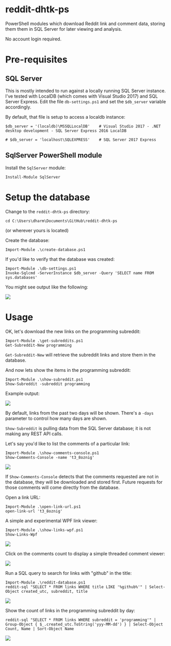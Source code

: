 # reddit-dhtk-ps

PowerShell modules which download Reddit link and comment data, storing them them in SQL Server for later viewing and analysis.

No account login required.

# Pre-requisites

## SQL Server

This is mostly intended to run against a locally running SQL Server instance. I've tested with LocalDB (which comes with Visual Studio 2017) and SQL Server Express. Edit the file `db-settings.ps1` and set the `$db_server` variable accordingly.

By default, that file is setup to access a localdb instance:

```
$db_server = '(localdb)\MSSQLLocalDB'    # Visual Studio 2017 - .NET desktop development - SQL Server Express 2016 LocalDB

# $db_server = 'localhost\SQLEXPRESS'    # SQL Server 2017 Express
```

## SqlServer PowerShell module 

Install the `SqlServer` module:

    Install-Module SqlServer

# Setup the database

Change to the `reddit-dhtk-ps` directory:

    cd C:\Users\dharm\Documents\GitHub\reddit-dhtk-ps
    
(or wherever yours is located)

Create the database:

    Import-Module .\create-database.ps1
    
If you'd like to verify that the database was created:

    Import-Module .\db-settings.ps1
    Invoke-Sqlcmd -ServerInstance $db_server -Query 'SELECT name FROM sys.databases'
    
You might see output like the following:

![](https://i.imgur.com/mMlr4YA.png)

# Usage

OK, let's download the new links on the programming subreddit:

    Import-Module .\get-subreddits.ps1
    Get-Subreddit-New programming

`Get-Subreddit-New` will retrieve the subreddit links and store them in the database.

And now lets show the items in the programming subreddit:

    Import-Module .\show-subreddit.ps1
    Show-Subreddit -subreddit programming

Example output:

![](https://i.imgur.com/MUfjeX0.png)

By default, links from the past two days will be shown. There's a `-days` parameter to control how many days are shown.

`Show-Subreddit` is pulling data from the SQL Server database; it is not making any REST API calls.

Let's say you'd like to list the comments of a particular link:

    Import-Module .\show-comments-console.ps1
    Show-Comments-Console -name 't3_8oznig'

![](https://i.imgur.com/2vucE8s.png)

If `Show-Comments-Console` detects that the comments requested are not in the database, they will be downloaded and stored first. Future requests for those comments will come directly from the database.

Open a link URL:

    Import-Module .\open-link-url.ps1
    open-link-url 't3_8oznig'

A simple and experimental WPF link viewer:

    Import-Module .\show-links-wpf.ps1
    Show-Links-Wpf

![](https://i.imgur.com/mFbG6kA.png)

Click on the comments count to display a simple threaded comment viewer:

![](https://i.imgur.com/DD9KPWT.png)

Run a SQL query to search for links with "github" in the title:

    Import-Module .\reddit-database.ps1
    reddit-sql "SELECT * FROM links WHERE title LIKE '%github%'" | Select-Object created_utc, subreddit, title

![](https://i.imgur.com/KzxOyMD.png)

Show the count of links in the programming subreddit by day:

    reddit-sql "SELECT * FROM links WHERE subreddit = 'programming'" | Group-Object { $_.created_utc.ToString('yyy-MM-dd') } | Select-Object Count, Name | Sort-Object Name

![](https://i.imgur.com/HKQxWFS.png)

